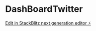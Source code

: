 # DashBoardTwitter

[Edit in StackBlitz next generation editor ⚡️](https://stackblitz.com/~/github.com/renatopessoa/DashBoardTwitter)